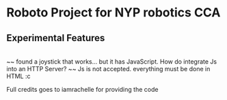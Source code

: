 # Roboto Project for NYP robotics CCA <br>

## Experimental Features

<br>
~~ found a joystick that works... but it has JavaScript. How do integrate Js into an HTTP Server? ~~  Js is not accepted. everything must be done in HTML :c 
<br>

Full credits goes to iamrachelle for providing the code 
